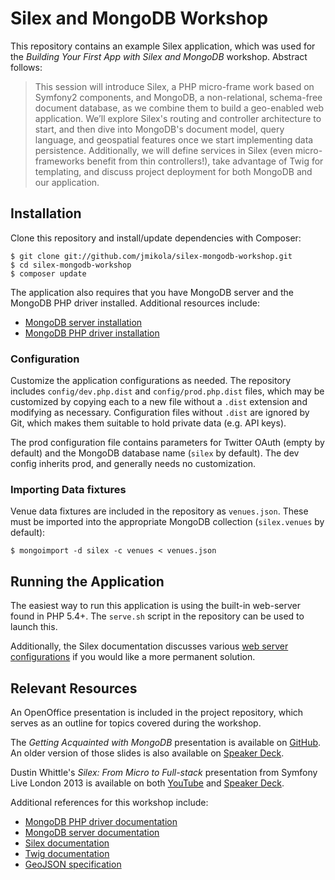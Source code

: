 # Silex and MongoDB Workshop

This repository contains an example Silex application, which was used for the
*Building Your First App with Silex and MongoDB* workshop. Abstract follows:

> This session will introduce Silex, a PHP micro-frame work based on Symfony2
components, and MongoDB, a non-relational, schema-free document database, as we
combine them to build a geo-enabled web application. We’ll explore Silex's
routing and controller architecture to start, and then dive into MongoDB's
document model, query language, and geospatial features once we start
implementing data persistence. Additionally, we will define services in Silex
(even micro-frameworks benefit from thin controllers!), take advantage of Twig
for templating, and discuss project deployment for both MongoDB and our
application.

## Installation

Clone this repository and install/update dependencies with Composer:

```
$ git clone git://github.com/jmikola/silex-mongodb-workshop.git
$ cd silex-mongodb-workshop
$ composer update
```

The application also requires that you have MongoDB server and the MongoDB PHP
driver installed. Additional resources include:

 * [MongoDB server installation](http://docs.mongodb.org/manual/installation/)
 * [MongoDB PHP driver installation](http://php.net/manual/en/mongo.installation.php)

### Configuration

Customize the application configurations as needed. The repository includes
`config/dev.php.dist` and `config/prod.php.dist` files, which may be customized
by copying each to a new file without a `.dist` extension and modifying as
necessary. Configuration files without `.dist` are ignored by Git, which makes
them suitable to hold private data (e.g. API keys).

The prod configuration file contains parameters for Twitter OAuth (empty by
default) and the MongoDB database name (`silex` by default). The dev config
inherits prod, and generally needs no customization.

### Importing Data fixtures

Venue data fixtures are included in the repository as `venues.json`. These must
be imported into the appropriate MongoDB collection (`silex.venues` by default):

```
$ mongoimport -d silex -c venues < venues.json
```

## Running the Application

The easiest way to run this application is using the built-in web-server found
in PHP 5.4+. The `serve.sh` script in the repository can be used to launch this.

Additionally, the Silex documentation discusses various
[web server configurations](http://silex.sensiolabs.org/doc/web_servers.html) if
you would like a more permanent solution.

## Relevant Resources

An OpenOffice presentation is included in the project repository, which serves
as an outline for topics covered during the workshop.

The *Getting Acquainted with MongoDB* presentation is available on
[GitHub](http://jmikola.github.io/slides/mongodb_getting_acquainted). An older
version of those slides is also available on
[Speaker Deck](https://speakerdeck.com/jmikola/getting-acquainted-with-mongodb).

Dustin Whittle's *Silex: From Micro to Full-stack* presentation from Symfony
Live London 2013 is available on both
[YouTube](https://www.youtube.com/watch?v=6U6RmtHxV9g) and
[Speaker Deck](https://speakerdeck.com/dustinwhittle/silex-from-micro-to-full-stack-1).

Additional references for this workshop include:

 * [MongoDB PHP driver documentation](http://php.net/manual/en/book.mongo.php)
 * [MongoDB server documentation](http://docs.mongodb.org/manual/)
 * [Silex documentation](http://silex.sensiolabs.org/documentation)
 * [Twig documentation](http://twig.sensiolabs.org/documentation)
 * [GeoJSON specification](http://geojson.org/)
